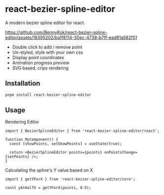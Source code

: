 # react-bezier-spline-editor

A modern bezier spline editor for react.


https://github.com/BennyKok/react-bezier-spline-editor/assets/18395202/ba1f8114-30ec-4738-b7ff-ead81a582f51


- Double click to add / remove point
- Un-styled, style with your own css
- Display point coordinates
- Animation progress preview
- SVG based, crips rendering

## Installation

```bash
pnpm install react-bezier-spline-editor
```

## Usage

Rendering Editor

```tsx
import { BezierSplineEditor } from 'react-bezier-spline-editor/react';
```

```tsx
function MyComponent() {
  const [showPoints, setShowPoints] = useState(true);

  return <BezierSplineEditor points={points} onPointsChange={setPoints} />;
}
```

Calculating the spline's Y value based on X

```tsx
import { getYForX } from 'react-bezier-spline-editor/core';
```

```tsx
const yAtHalfX = getYForX(points, 0.5);
```
